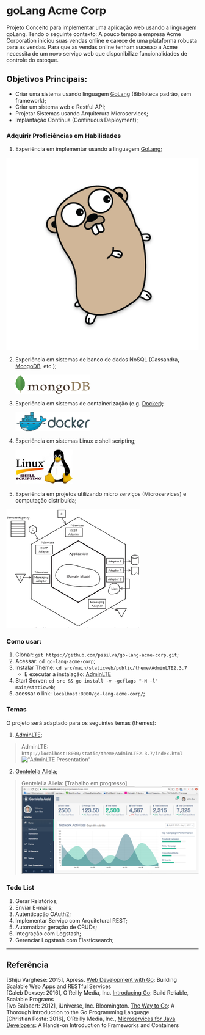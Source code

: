 # goLang Acme Corp
Projeto Conceito para implementar uma aplicação web usando a linguagem goLang. 
Tendo o seguinte contexto:  A pouco tempo a empresa Acme Corporation iniciou suas vendas online e carece de uma 
plataforma robusta para as vendas. Para que as vendas online tenham sucesso a Acme necessita de um novo serviço 
web que disponibilize funcionalidades de controle do estoque.


## Objetivos Principais:
- Criar uma sistema usando linguagem [GoLang](https://golang.org/) (Biblioteca padrão, sem framework);
- Criar um sistema web e Restful API;
- Projetar Sistemas usando Arquiterura Microservices;
- Implantação Contínua (Continuous Deployment); 

### Adquirir Proficiências em Habilidades

1. Experiência em implementar usando a linguagem [GoLang](https://golang.org/);

![GoLang](https://github.com/pssilva/go-lang-acme-corp/blob/master/doc-repo/Go-brown-side.sh.png)

2. Experiência em sistemas de banco de dados NoSQL (Cassandra, [MongoDB](https://www.mongodb.com/), etc.);
    <p><img src="https://github.com/pssilva/go-lang-acme-corp/blob/master/doc-repo/mongoDB.png" alt="Experiência em sistemas de banco de dados NoSQL" height="50" width="195"/></p>
2. Experiência em sistemas de containerização (e.g. [Docker](https://hub.docker.com/r/pss1suporte/paas-docker/));
    <p><img src="https://github.com/pssilva/go-lang-acme-corp/blob/master/doc-repo/docker.png" alt="Experiência em sistemas de containerização Docker" height="50" width="195"></p>
3. Experiência em sistemas Linux e shell scripting;
    <p><img src="https://github.com/pssilva/go-lang-acme-corp/blob/master/doc-repo/shell-linux.png" alt="Experiência em sistemas Linux e shell scripting" height="91" width="150"></p>
4. Experiência em projetos utilizando micro serviços (Microservices) e computação distribuída;

![Microservices](https://github.com/pssilva/go-lang-acme-corp/blob/master/doc-repo/microservices-domain.png)

### Como usar:

1. Clonar: `git https://github.com/pssilva/go-lang-acme-corp.git`;
2. Acessar: `cd go-lang-acme-corp`;
3. Instalar Theme: `cd src/main/staticweb/public/theme/AdminLTE2.3.7` 
   - E executar a instalação: [AdminLTE](https://github.com/pssilva/go-lang-acme-corp/blob/master/src/main/staticweb/public/AdminLTE2.3.7/README.md)
4. Start Server: `cd src && go install -v -gcflags "-N -l" main/staticweb`;
5. acessar o link: `localhost:8000/go-lang-acme-corp/`;

### Temas 
O projeto será adaptado para os seguintes temas (themes):

1. [AdminLTE](https://github.com/almasaeed2010/AdminLTE); <br />
>AdminLTE: `http://localhost:8000/static/theme/AdminLTE2.3.7/index.html`
!["AdminLTE Presentation"](https://almsaeedstudio.com/AdminLTE2.png "AdminLTE Presentation")

2. [Gentelella Allela](https://github.com/puikinsh/gentelella); <br />
>Gentelella Allela: [Trabalho em progresso]
![Gentelella Admin Template](https://github.com/pssilva/go-lang-acme-corp/blob/master/doc-repo/theme-gentelella.png)

### Todo List

 1. Gerar Relatórios;
 2. Enviar E-mails;
 3. Autenticação OAuth2;
 4. Implementar Serviço com Arquitetural REST;
 5. Automatizar geração de CRUDs;
 6. Integração com Logstash;
 7. Gerenciar Logstash com Elasticsearch;


---
## Referência


\[Shiju Varghese: 2015\], Apress. [Web Development with Go](http://www.apress.com/us/book/9781484210536): Building Scalable Web Apps and RESTful Services <br />
\[Caleb Doxsey: 2016\], O’Reilly Media, Inc. [Introducing Go](http://shop.oreilly.com/product/0636920046516.do): Build Reliable, Scalable Programs <br />
\[Ivo Balbaert: 2012\], iUniverse, Inc. Bloomington. [The Way to Go](https://www.amazon.com.br/Way-Go-Thorough-Introduction-Programming-ebook/dp/B0083RVAJW): A Thorough Introduction to the Go Programming Language <br />
\[Christian Posta: 2016\], O’Reilly Media, Inc., [Microservices for Java Developers](https://developers.redhat.com/promotions/microservices-for-java-developers/): A Hands-on Introduction to Frameworks and Containers <br />

